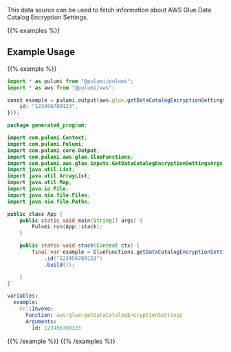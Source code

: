 This data source can be used to fetch information about AWS Glue Data Catalog Encryption Settings.

{{% examples %}}
## Example Usage
{{% example %}}

```typescript
import * as pulumi from "@pulumi/pulumi";
import * as aws from "@pulumi/aws";

const example = pulumi.output(aws.glue.getDataCatalogEncryptionSettings({
    id: "123456789123",
}));
```
```java
package generated_program;

import com.pulumi.Context;
import com.pulumi.Pulumi;
import com.pulumi.core.Output;
import com.pulumi.aws.glue.GlueFunctions;
import com.pulumi.aws.glue.inputs.GetDataCatalogEncryptionSettingsArgs;
import java.util.List;
import java.util.ArrayList;
import java.util.Map;
import java.io.File;
import java.nio.file.Files;
import java.nio.file.Paths;

public class App {
    public static void main(String[] args) {
        Pulumi.run(App::stack);
    }

    public static void stack(Context ctx) {
        final var example = GlueFunctions.getDataCatalogEncryptionSettings(GetDataCatalogEncryptionSettingsArgs.builder()
            .id("123456789123")
            .build());

    }
}
```
```yaml
variables:
  example:
    Fn::Invoke:
      Function: aws:glue:getDataCatalogEncryptionSettings
      Arguments:
        id: 123456789123
```
{{% /example %}}
{{% /examples %}}